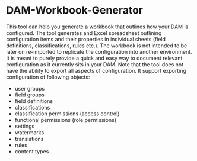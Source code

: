 # DAM-Workbook-Generator

This tool can help you generate a workbook that outlines how your DAM is configured. The tool generates and Excel spreadsheet outlining configuration items and their properties in individual sheets (field definitions, classifications, rules etc.). The workbook is not intended to be later on re-imported to replicate the configuration into another environment. It is meant to purely provide a quick and easy way to document relevant configuration as it currently sits in your DAM. Note that the tool does not have the ability to export all aspects of configuration. It support exporting configuration of following objects:
- user groups
- field groups
- field definitions
- classifications
- classification permissions (access control)
- functional permissions (role permissions)
- settings
- watermarks
- translations
- rules
- content types

